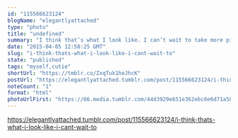```yaml
---
id: "115566623124"
blogName: "elegantlyattached"
type: "photo"
title: "undefined"
summary: "I think that’s what I look like. I can’t wait to take more pictures :3"
date: "2015-04-05 12:58:25 GMT"
slug: "i-think-thats-what-i-look-like-i-cant-wait-to"
state: "published"
tags: "myself,cutie"
shortUrl: "https://tmblr.co/ZxqTuk1heJhcK"
postUrl: "https://elegantlyattached.tumblr.com/post/115566623124/i-think-thats-what-i-look-like-i-cant-wait-to"
noteCount: "1"
format: "html"
photoUrlFirst: "https://66.media.tumblr.com/44d3929e651e362ebc6e6d71a58ee306/tumblr_nmc41dibpN1us2zz9o1_1280.jpg"
---
```


https://elegantlyattached.tumblr.com/post/115566623124/i-think-thats-what-i-look-like-i-cant-wait-to